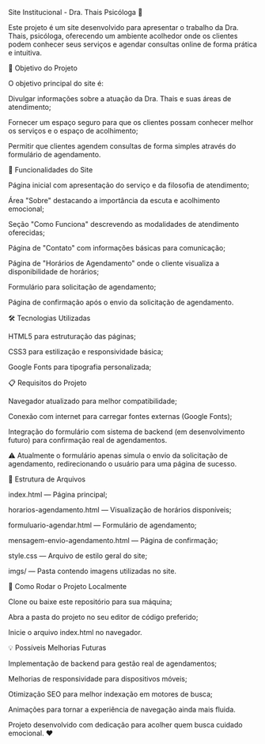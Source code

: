 Site Institucional - Dra. Thais Psicóloga 🧠

Este projeto é um site desenvolvido para apresentar o trabalho da Dra. Thais, psicóloga, oferecendo um ambiente acolhedor onde os clientes podem conhecer seus serviços e agendar consultas online de forma prática e intuitiva.

🧹 Objetivo do Projeto

O objetivo principal do site é:

Divulgar informações sobre a atuação da Dra. Thais e suas áreas de atendimento;

Fornecer um espaço seguro para que os clientes possam conhecer melhor os serviços e o espaço de acolhimento;

Permitir que clientes agendem consultas de forma simples através do formulário de agendamento.

💽 Funcionalidades do Site

Página inicial com apresentação do serviço e da filosofia de atendimento;

Área "Sobre" destacando a importância da escuta e acolhimento emocional;

Seção "Como Funciona" descrevendo as modalidades de atendimento oferecidas;

Página de "Contato" com informações básicas para comunicação;

Página de "Horários de Agendamento" onde o cliente visualiza a disponibilidade de horários;

Formulário para solicitação de agendamento;

Página de confirmação após o envio da solicitação de agendamento.

🛠️ Tecnologias Utilizadas

HTML5 para estruturação das páginas;

CSS3 para estilização e responsividade básica;

Google Fonts para tipografia personalizada;



📋 Requisitos do Projeto

Navegador atualizado para melhor compatibilidade;

Conexão com internet para carregar fontes externas (Google Fonts);

Integração do formulário com sistema de backend (em desenvolvimento futuro) para confirmação real de agendamentos.

⚠️ Atualmente o formulário apenas simula o envio da solicitação de agendamento, redirecionando o usuário para uma página de sucesso.

📂 Estrutura de Arquivos

index.html — Página principal;

horarios-agendamento.html — Visualização de horários disponíveis;

formuluario-agendar.html — Formulário de agendamento;

mensagem-envio-agendamento.html — Página de confirmação;

style.css — Arquivo de estilo geral do site;

imgs/ — Pasta contendo imagens utilizadas no site.

🚀 Como Rodar o Projeto Localmente

Clone ou baixe este repositório para sua máquina;

Abra a pasta do projeto no seu editor de código preferido;

Inicie o arquivo index.html no navegador.

💡 Possíveis Melhorias Futuras

Implementação de backend para gestão real de agendamentos;

Melhorias de responsividade para dispositivos móveis;

Otimização SEO para melhor indexação em motores de busca;

Animações para tornar a experiência de navegação ainda mais fluida.

Projeto desenvolvido com dedicação para acolher quem busca cuidado emocional. ❤️